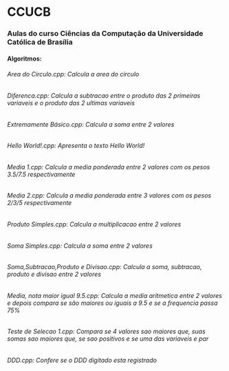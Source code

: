 # CCUCB
### Aulas do curso Ciências da Computação da Universidade Católica de Brasília<br />
#### Algoritmos:
###### Area do Circulo.cpp: Calcula a area do circulo
###### Diferenca.cpp: Calcula a subtracao entre o produto das 2 primeiras variaveis e o produto das 2 ultimas variaveis
###### Extremamente Básico.cpp: Calcula a soma entre 2 valores
###### Hello World!.cpp: Apresenta o texto Hello World!
###### Media 1.cpp: Calcula a media ponderada entre 2 valores com os pesos 3.5/7.5 respectivamente
###### Media 2.cpp: Calcula a media ponderada entre 3 valores com os pesos 2/3/5 respectivamente
###### Produto Simples.cpp: Calcula a multiplicacao entre 2 valores
###### Soma Simples.cpp: Calcula a soma entre 2 valores
###### Soma,Subtracao,Produto e Divisao.cpp: Calcula a soma, subtracao, produto e divisao entre 2 valores
###### Media, nota maior igual 9.5.cpp: Calcula a media aritmetica entre 2 valores e depois compara se são maiores ou iguais a 9.5 e se a frequencia passa 75%
###### Teste de Selecao 1.cpp: Compara se 4 valores sao maiores que, suas somas sao maiores que, se sao positivos e se uma das variaveis e par
###### DDD.cpp: Confere se o DDD digitado esta registrado
